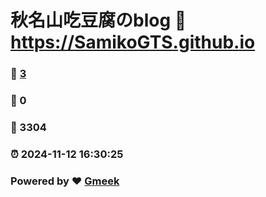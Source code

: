 # 秋名山吃豆腐のblog :link: https://SamikoGTS.github.io 
### :page_facing_up: [3](https://SamikoGTS.github.io/tag.html) 
### :speech_balloon: 0 
### :hibiscus: 3304 
### :alarm_clock: 2024-11-12 16:30:25 
### Powered by :heart: [Gmeek](https://github.com/Meekdai/Gmeek)
